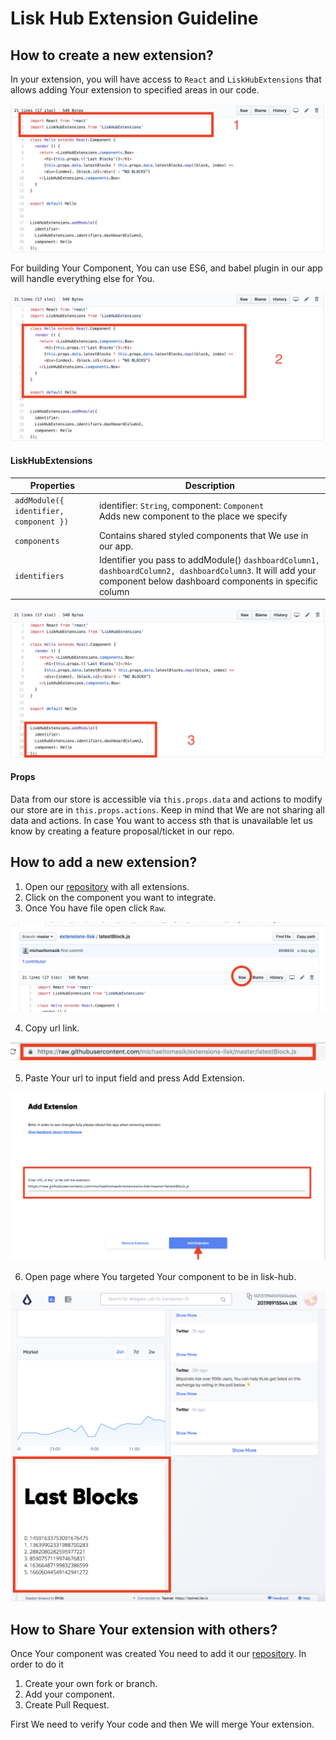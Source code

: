 # Lisk Hub Extension Guideline

## How to create a new extension?
In your extension, you will have access to `React` and `LiskHubExtensions` that allows adding Your extension to specified areas in our code.

![Alt text](./assets/create_extension_1.png?raw=true "Github File with extension")

For building Your Component, You can use ES6, and babel plugin in our app will handle everything else for You.

![Alt text](./assets/create_extension_2.png?raw=true "Github File with extension")

#### LiskHubExtensions
| Properties          |                    Description                 |
| --------------- |---------------------------------------------|
| `addModule({ identifier, component })` | identifier: `String`, component: `Component` <br/> Adds new component to the place we specify               |
| `components`            | Contains shared styled components that We use in our app.             |
| `identifiers`            | Identifier you pass to addModule() `dashboardColumn1, dashboardColumn2, dashboardColumn3`. It will add your component below dashboard components in specific column          |

![Alt text](./assets/create_extension_3.png?raw=true "Github File with extension")

#### Props
Data from our store is accessible via `this.props.data` and actions to modify our store are in `this.props.actions`. Keep in mind that We are not sharing all data and actions. In case You want to access sth that is unavailable let us know by creating a feature proposal/ticket in our repo.

## How to add a new extension?

1. Open our [repository](https://github.com/michaeltomasik/extensions-lisk) with all extensions.
2. Click on the component you want to integrate.
3. Once You have file open click `Raw`.

![Alt text](./assets/add_extension_raw.png?raw=true "Github File with extension")

4. Copy url link.

![Alt text](./assets/add_extension_link.png?raw=true "Github raw link")

5. Paste Your url to input field and press Add Extension.

![Alt text](./assets/add_extension_page.png?raw=true "Extension page")

6. Open page where You targeted Your component to be in lisk-hub.

![Alt text](./assets/add_extension_dashboard.png?raw=true "Extension added to dashboard")

## How to Share Your extension with others?
Once Your component was created You need to add it our [repository](https://github.com/michaeltomasik/extensions-lisk). In order to do it 
1. Create your own fork or branch.
2. Add your component.
3. Create Pull Request.

First We need to verify Your code and then We will merge Your extension.


